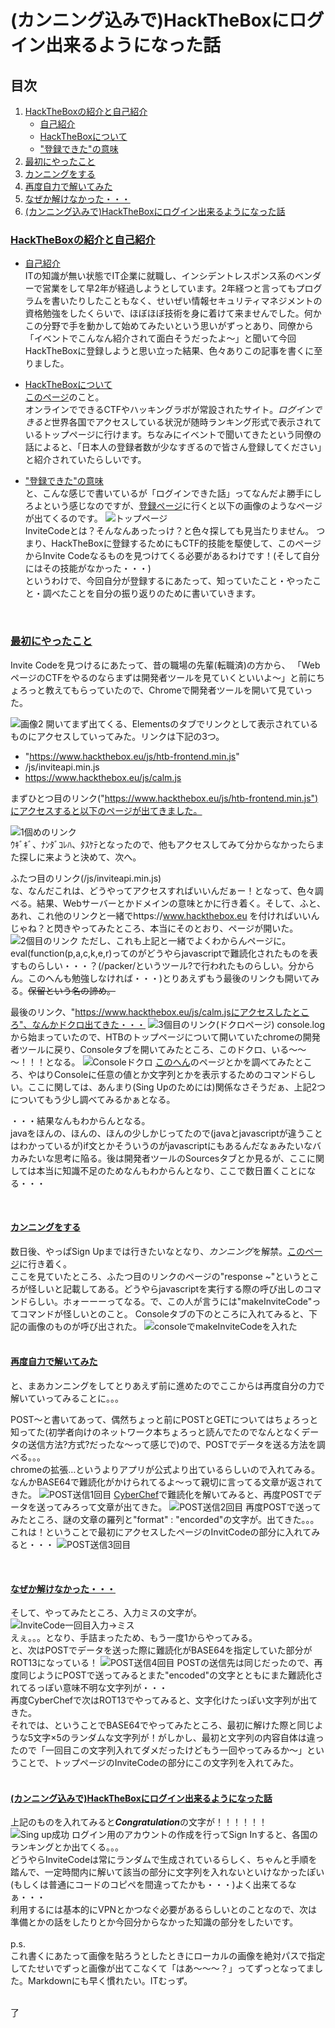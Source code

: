 # (カンニング込みで)HackTheBoxにログイン出来るようになった話  

## 目次  
1. [HackTheBoxの紹介と自己紹介](#導入)  
    - [自己紹介](#自己紹介)  
    - [HackTheBoxについて](#について)  
    - ["登録できた"の意味](#意味)  
1. [最初にやったこと](#はじめにやったこと)
1. [カンニングをする](#詰まったので)
1. [再度自力で解いてみた](#出てきたものを解いていく)
1. [なぜか解けなかった・・・](#まさかの入力ミス)
1. [(カンニング込みで)HackTheBoxにログイン出来るようになった話](#(カンニング込みで)HackTheBoxにログイン出来るようになった話)
<!--※導入とか諸々は後で！  
臭い自己紹介・サイトの紹介とかは後でやりまつ。  -->

### [HackTheBoxの紹介と自己紹介](#導入)  
- [自己紹介](#自己紹介)  
    ITの知識が無い状態でIT企業に就職し、インシデントレスポンス系のベンダーで営業をして早2年が経過しようとしています。2年経つと言ってもプログラムを書いたりしたこともなく、せいぜい情報セキュリティマネジメントの資格勉強をしたくらいで、ほぼほぼ技術を身に着けて来ませんでした。何かこの分野で手を動かして始めてみたいという思いがずっとあり、同僚から「イベントでこんなん紹介されて面白そうだったよ～」と聞いて今回HackTheBoxに登録しようと思い立った結果、色々ありこの記事を書くに至りました。  

- [HackTheBoxについて](#意味)  
    [このページ](https://www.hackthebox.eu/)のこと。  
    オンラインでできるCTFやハッキングラボが常設されたサイト。*ログインできると*世界各国でアクセスしている状況が随時ランキング形式で表示されているトップページに行けます。ちなみにイベントで聞いてきたという同僚の話によると、「日本人の登録者数が少なすぎるので皆さん登録してください」と紹介されていたらしいです。  

- ["登録できた"の意味](#意味)  
    と、こんな感じで書いているが「ログインできた話」ってなんだよ勝手にしろよという感じなのですが、[登録ページ](https://www.hackthebox.eu/invite)に行くと以下の画像のようなページが出てくるのです。<!--画像のリンク頼む-->
![トップページ](./HTB_InviteChallenge_TOP.PNG)  
    InviteCodeとは？そんなんあったっけ？と色々探しても見当たりません。
    つまり、HackTheBoxに登録するためにもCTF的技能を駆使して、このページからInvite Codeなるものを見つけてくる必要があるわけです！(そして自分にはその技能がなかった・・・)  
    というわけで、今回自分が登録するにあたって、知っていたこと・やったこと・調べたことを自分の振り返りのために書いていきます。  

<br>

### [最初にやったこと](#はじめにやったこと)  
<!--とりあえずやったことをまとめていこう-->  
Invite Codeを見つけるにあたって、昔の職場の先輩(転職済)の方から、
「WebページのCTFをやるのならまずは開発者ツールを見ていくといいよ～」と前にちょろっと教えてもらっていたので、Chromeで開発者ツールを開いて見ていった。  

![画像2](./HTB_InviteChallenge_.PNG)<!--画像のリンク頼-->
開いてまず出てくる、Elementsのタブでリンクとして表示されているものにアクセスしていってみた。リンクは下記の3つ。
- "https://www.hackthebox.eu/js/htb-frontend.min.js"  
- /js/inviteapi.min.js  
- https://www.hackthebox.eu/js/calm.js  

まずひとつ目のリンク("https://www.hackthebox.eu/js/htb-frontend.min.js")にアクセスすると以下のページが出てきました。  
<!---画像のリンク-->
![1個めのリンク](./HTB_Link01.PNG)  
ｳｷﾞｷﾞ、ﾅﾝﾀﾞｺﾚﾊ、ﾀｽｹﾃとなったので、他もアクセスしてみて分からなかったらまた探しに来ようと決めて、次へ。  

ふたつ目のリンク(/js/inviteapi.min.js)  
な、なんだこれは、どうやってアクセスすればいいんだぁー！となって、色々調べる。結果、Webサーバーとかドメインの意味とかに行き着く。そして、ふと、あれ、これ他のリンクと一緒でhttps://www.hackthebox.eu を付ければいいんじゃね？と閃きやってみたところ、本当にそのとおり、ページが開いた。
![2個目のリンク](./HTB_Link02.PNG)
ただし、これも上記と一緒でよくわからんページに。eval(function(p,a,c,k,e,r)ってのがどうやらjavascriptで難読化されたものを表すものらしい・・・？(/packer/というツール?で行われたものらしい。分からん。このへんも勉強しなければ・・・)とりあえずもう最後のリンクも開いてみる。~~保留という名の諦め。~~<!--画像のリン-->  

最後のリンク、"https://www.hackthebox.eu/js/calm.jsにアクセスしたところ"、なんかドクロ出てきた・・・
![3個目のリンク(ドクロページ)](./HTB_Link03.PNG)
console.logから始まっていたので、HTBのトップページについて開いていたchromeの開発者ツールに戻り、Consoleタブを開いてみたところ、このドクロ、いる～～～！！！となる。
![Consoleドクロ](./HTB_InviteChallenge_Console01.PNG)
[このへん](https://www.sejuku.net/blog/27205)のページとかを調べてみたところ、やはりConsoleに任意の値とか文字列とかを表示するためのコマンドらしい。ここに関しては、あんまり(Sing Upのためには)関係なさそうだぁ、上記2つについてもう少し調べてみるかぁとなる。  

・・・結果なんもわからんとなる。  
javaをほんの、ほんの、ほんの少しかじってたので(javaとjavascriptが違うことはわかっているが)if文とかそういうのがjavascriptにもあるんだなぁみたいなバカみたいな思考に陥る。後は開発者ツールのSourcesタブとか見るが、ここに関しては本当に知識不足のためなんもわからんとなり、ここで数日置くことになる・・・  

<br>

#### [カンニングをする](#詰まったので)
数日後、やっぱSign Upまでは行きたいなとなり、*カンニング*を解禁。[このページ](https://codeburst.io/hack-the-box-how-to-get-invite-code-56e369fc8dae)に行き着く。  
ここを見ていたところ、ふたつ目のリンクのページの"response ~"というところが怪しいと記載してある。どうやらjavascriptを実行する際の呼び出しのコマンドらしい。ホォーーーってなる。で、この人が言うには"makeInviteCode"ってコマンドが怪しいとのこと。
Consoleタブの下のところに入れてみると、下記の画像のものが呼び出された。
![consoleでmakeInviteCodeを入れた](./HTB_InviteChallenge_Console02.PNG)  
<br>

#### [再度自力で解いてみた](#出てきたものを解いていく)  

と、まあカンニングをしてとりあえず前に進めたのでここからは再度自分の力で解いていってみることに。。。

POST〜と書いてあって、偶然ちょっと前にPOSTとGETについてはちょろっと知ってた(初学者向けのネットワーク本ちょろっと読んでたのでなんとなくデータの送信方法?方式?だったな〜って感じで)ので、POSTでデータを送る方法を調べる。。。  
chromeの拡張…というよりアプリが公式より出ているらしいので入れてみる。  
なんかBASE64で難読化がかけられてるよ〜って親切に言ってる文章が返されてきた。
![POST送信1回目](./HTB_InviteChallenge_POSTsend01.PNG)
[CyberChef](https://gchq.github.io/CyberChef/)で難読化を解いてみると、再度POSTでデータを送ってみろって文章が出てきた。
![POST送信2回目](./HTB_InviteChallenge_POSTsend02.PNG)
再度POSTで送ってみたところ、謎の文章の羅列と"format" : "encorded"の文字が。出てきた。。。これは！ということで最初にアクセスしたページのInvitCodeの部分に入れてみると・・・
![POST送信3回目](./HTB_InviteChallenge_POSTsend03.PNG)  

<br>

#### [なぜか解けなかった・・・](#まさかの入力ミス)  
そして、やってみたところ、入力ミスの文字が。
![InviteCode一回目入力→ミス](./HTB_InviteChallenge_TOP_miss01.PNG)  
えぇ。。。となり、手詰まったため、もう一度1からやってみる。  
と、次はPOSTでデータを送った際に難読化がBASE64を指定していた部分がROT13になっている！
![POST送信4回目](./HTB_InviteChallenge_POSTsend04.PNG)
POSTの送信先は同じだったので、再度同じようにPOSTで送ってみるとまた"encoded"の文字とともにまた難読化されてるっぽい意味不明な文字列が・・・  
再度CyberChefで次はROT13でやってみると、文字化けたっぽい文字列が出てきた。  
それでは、ということでBASE64でやってみたところ、最初に解けた際と同じような5文字×5のランダムな文字列が！がしかし、最初と文字列の内容自体は違ったので「一回目この文字列入れてダメだったけどもう一回やってみるか～」ということで、トップページのInviteCodeの部分にこの文字列を入れてみた。  
<br>

#### [(カンニング込みで)HackTheBoxにログイン出来るようになった話](#(カンニング込みで)HackTheBoxにログイン出来るようになった話)
上記のものを入れてみると***Congratulation***の文字が！！！！！！
![Sing up成功](HTB_InviteChallenge_congratulation.PNG)
ログイン用のアカウントの作成を行ってSign Inすると、各国のランキングとか出てくる。。。  
どうやらInviteCodeは常にランダムで生成されているらしく、ちゃんと手順を踏んで、一定時間内に解いて該当の部分に文字列を入れないといけなかったぽい(もしくは普通にコードのコピペを間違ってたかも・・・)よく出来てるなぁ・・・  
利用するには基本的にVPNとかつなぐ必要があるらしいとのことなので、次は準備とかの話をしたりとか今回分からなかった知識の部分をしたいです。  
<br>
p.s.  
これ書くにあたって画像を貼ろうとしたときにローカルの画像を絶対パスで指定してたせいでずっと画像が出てこなくて「はあ～～～？」ってずっとなってました。Markdownにも早く慣れたい。ITむっず。  
<br>

了



















